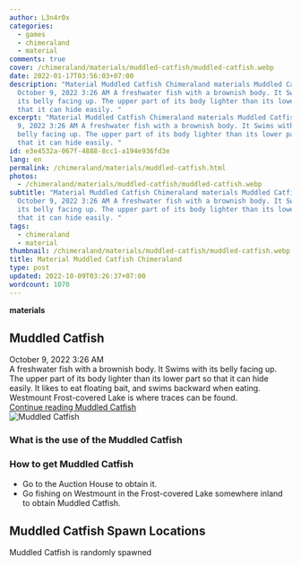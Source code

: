 ```yaml
---
author: L3n4r0x
categories:
  - games
  - chimeraland
  - material
comments: true
cover: /chimeraland/materials/muddled-catfish/muddled-catfish.webp
date: 2022-01-17T03:56:03+07:00
description: "Material Muddled Catfish Chimeraland materials Muddled Catfish
  October 9, 2022 3:26 AM A freshwater fish with a brownish body. It Swims with
  its belly facing up. The upper part of its body lighter than its lower part so
  that it can hide easily. "
excerpt: "Material Muddled Catfish Chimeraland materials Muddled Catfish October
  9, 2022 3:26 AM A freshwater fish with a brownish body. It Swims with its
  belly facing up. The upper part of its body lighter than its lower part so
  that it can hide easily. "
id: e3e4532a-067f-4888-8cc1-a194e936fd3e
lang: en
permalink: /chimeraland/materials/muddled-catfish.html
photos:
  - /chimeraland/materials/muddled-catfish/muddled-catfish.webp
subtitle: "Material Muddled Catfish Chimeraland materials Muddled Catfish
  October 9, 2022 3:26 AM A freshwater fish with a brownish body. It Swims with
  its belly facing up. The upper part of its body lighter than its lower part so
  that it can hide easily. "
tags:
  - chimeraland
  - material
thumbnail: /chimeraland/materials/muddled-catfish/muddled-catfish.webp
title: Material Muddled Catfish Chimeraland
type: post
updated: 2022-10-09T03:26:37+07:00
wordcount: 1070
---
```


<link
  rel="stylesheet"
  href="https://rawcdn.githack.com/dimaslanjaka/Web-Manajemen/870a349/css/bootstrap-5-3-0-alpha3-wrapper.css"
/>
<section id="bootstrap-wrapper">
  <div data-bs-theme="dark">
    <div
      class="row g-0 border rounded overflow-hidden flex-md-row mb-4 shadow-sm position-relative bg-dark text-light"
    >
      <div class="col p-4 d-flex flex-column position-static">
        <strong class="d-inline-block mb-2 text-success">materials</strong>
        <h2 class="mb-0">Muddled Catfish</h2>
        <div class="mb-1 text-muted">October 9, 2022 3:26 AM</div>
        <div class="mb-2 border p-1">
          A freshwater fish with a brownish body. It Swims with its belly facing
          up. The upper part of its body lighter than its lower part so that it
          can hide easily. It likes to eat floating bait, and swims backward
          when eating. Westmount Frost-covered Lake is where traces can be
          found.
        </div>
        <a
          href="/chimeraland/materials/muddled-catfish.html"
          class="stretched-link d-none text-primary"
          >Continue reading Muddled Catfish</a
        >
      </div>
      <div class="col-auto d-none d-md-block d-lg-block">
        <img
          src="https://www.webmanajemen.com/chimeraland/materials/muddled-catfish/muddled-catfish.webp"
          alt="Muddled Catfish"
        />
      </div>
    </div>
    <div class="row">
      <div class="col-lg-6 col-12 mb-2">
        <div class="card">
          <div class="card-body">
            <h3 class="card-title">What is the use of the Muddled Catfish</h3>
            <div class="card-text"><ul></ul></div>
          </div>
        </div>
      </div>
      <div class="col-lg-6 col-12 mb-2">
        <div class="card">
          <div class="card-body">
            <h3 class="card-title">How to get Muddled Catfish</h3>
            <div class="card-text">
              <ul>
                <li>Go to the Auction House to obtain it.</li>
                <li>
                  Go fishing on Westmount in the Frost-covered Lake somewhere
                  inland to obtain Muddled Catfish.
                </li>
              </ul>
            </div>
          </div>
        </div>
      </div>
      <div class="col-12 mb-2">
        <h2>Muddled Catfish Spawn Locations</h2>
        <p>Muddled Catfish is randomly spawned</p>
      </div>
    </div>
  </div>
</section>